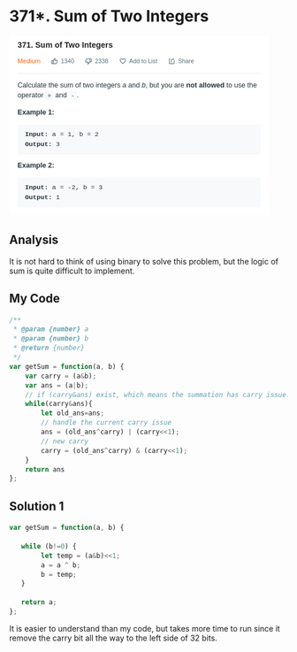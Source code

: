 # 371\*. Sum of Two Integers

![](.gitbook/assets/image%20%289%29.png)

## Analysis

It is not hard to think of using binary to solve this problem, but the logic of sum is quite difficult to implement. 

## My Code

```javascript
/**
 * @param {number} a
 * @param {number} b
 * @return {number}
 */
var getSum = function(a, b) {
    var carry = (a&b);
    var ans = (a|b);
    // if (carry&ans) exist, which means the summation has carry issue.
    while(carry&ans){
        let old_ans=ans;
        // handle the current carry issue
        ans = (old_ans^carry) | (carry<<1);
        // new carry
        carry = (old_ans^carry) & (carry<<1);
    }
    return ans
};
```

## Solution 1

```javascript
var getSum = function(a, b) {
   
   while (b!=0) {
        let temp = (a&b)<<1;   
        a = a ^ b;
        b = temp;   
   }
    
   return a; 
};
```

It is easier to understand than my code, but takes more time to run since it remove the carry bit all the way to the left side of 32 bits.

